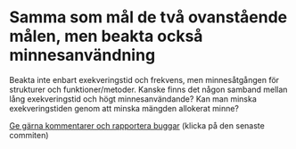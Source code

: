 # Samma som mål de två ovanstående målen, men beakta också minnesanvändning

Beakta inte enbart exekveringstid och frekvens, men minnesåtgången
för strukturer och funktioner/metoder. Kanske finns det någon
samband mellan lång exekveringstid och högt minnesanvändande? Kan
man minska exekveringstiden genom att minska mängden allokerat
minne?

[Ge gärna kommentarer och rapportera buggar](https://github.com/IOOPM-UU/achievements/commits/master/O44.md) (klicka på den senaste commiten)
